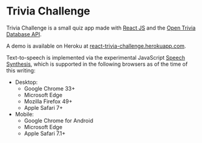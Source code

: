 # Trivia Challenge

Trivia Challenge is a small quiz app made with [React JS](https://reactjs.org/) and the [Open Trivia Database API](https://opentdb.com/api_config.php).

A demo is available on Heroku at [react-trivia-challenge.herokuapp.com](https://react-trivia-challenge.herokuapp.com/).

Text-to-speech is implemented via the experimental JavaScript [Speech Synthesis](https://developer.mozilla.org/en-US/docs/Web/API/Window/speechSynthesis), which is supported in the following browsers as of the time of this writing:

 - Desktop:
	 - Google Chrome 33+
	 - Microsoft Edge
	 - Mozilla Firefox 49+
	 - Apple Safari 7+
- Mobile:
	- Google Chrome for Android
	- Microsoft Edge
	- Apple Safari 7.1+

